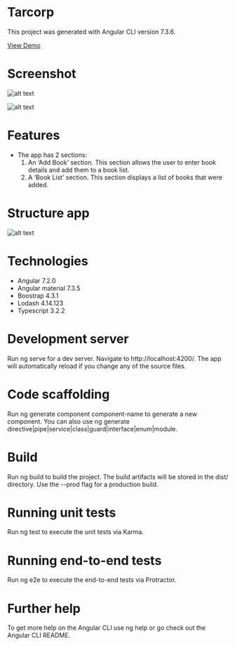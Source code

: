# Tarcorp
This project was generated with Angular CLI version 7.3.6.


  [View Demo](https://hoanglecao.github.io/tarcorp/)
  
# Screenshot
![alt text](https://github.com/hoanglecao/images/blob/master/add_book.png "")

![alt text](https://github.com/hoanglecao/images/blob/master/book_list.png "")

# Features
  - The app has 2 sections:
      1. 	An ‘Add Book’ section. This section allows the user to enter book details and add them to a book list.
      2.	A ‘Book List’ section. This section displays a list of books that were added.
      
# Structure app
![alt text](https://github.com/hoanglecao/images/blob/master/app_structure1.png "")

# Technologies
  - Angular 7.2.0
  - Angular material 7.3.5
  - Boostrap 4.3.1
  - Lodash 4.14.123
  - Typescript 3.2.2
  
# Development server
Run ng serve for a dev server. Navigate to http://localhost:4200/. The app will automatically reload if you change any of the source files.

# Code scaffolding
Run ng generate component component-name to generate a new component. You can also use ng generate directive|pipe|service|class|guard|interface|enum|module.

# Build
Run ng build to build the project. The build artifacts will be stored in the dist/ directory. Use the --prod flag for a production build.

# Running unit tests
Run ng test to execute the unit tests via Karma.

# Running end-to-end tests
Run ng e2e to execute the end-to-end tests via Protractor.

# Further help
To get more help on the Angular CLI use ng help or go check out the Angular CLI README.
